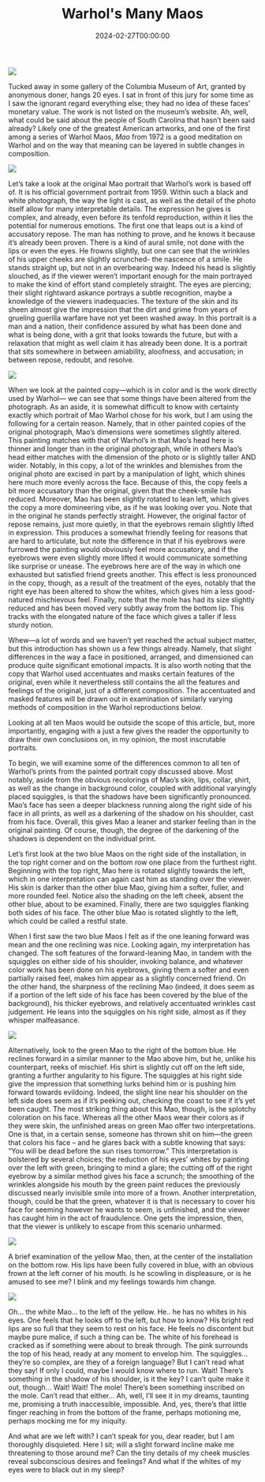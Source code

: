 ﻿---
draft: false
title: "Warhol's Many Maos"
date: 2024-02-27T00:00:00
---
![](/art-criticism/posts/manymaos.jpg)



Tucked away in some gallery of the Columbia Museum of Art, granted by anonymous doner, hangs 20 eyes. I sat in front of this jury for some time as I saw the ignorant regard everything else; they had no idea of these faces’ monetary value. The work is not listed on the museum’s website. Ah, well, what could be said about the people of South Carolina that hasn’t been said already? Likely one of the greatest American artworks, and one of the first among a series of Warhol Maos,  _Mao_ from 1972 is a good meditation on Warhol and on the way that meaning can be layered in subtle changes in composition.


![](/art-criticism/posts/Mao_Zedong_in_1959_(cropped).jpg)

Let’s take a look at the original Mao portrait that Warhol’s work is based off of. It is his official government portrait from 1959.  Within such a black and white photograph, the way the light is cast, as well as the detail of the photo itself allow for many interpretable details. The expression he gives is complex, and already, even before its tenfold reproduction, within it lies the potential for numerous emotions. The first one that leaps out is a kind of accusatory repose. The man has nothing to prove, and he knows it because it’s already been proven. There is a kind of aural smile, not done with the lips or even the eyes. He frowns slightly, but one can see that the wrinkles of his upper cheeks are slightly scrunched- the nascence of a smile. He stands straight up, but not in an overbearing way. Indeed his head is slightly slouched, as if the viewer weren’t important enough for the main portrayed to make the kind of effort stand completely straight. The eyes are piercing; their slight rightward askance portrays a subtle recognition, maybe a knowledge of the viewers inadequacies. The texture of the skin and its sheen almost give the impression that the dirt and grime from years of grueling guerilla warfare have not yet been washed away. In this portrait is a man and a nation, their confidence assured by what has been done and what is being done, with a grit that looks towards the future, but with a relaxation that might as well claim it has already been done. It is a portrait that sits somewhere in between amiability, aloofness, and accusation; in between repose, redoubt, and resolve.


![](/art-criticism/posts/gettyimages-527191268-copy.jpg)

When we look at the painted copy—which is in color and is the work directly used by Warhol— we can see that some things have been altered from the photograph. As an aside, it is somewhat difficult to know with certainty exactly which portrait of Mao Warhol chose for his work, but I am using the following for a certain reason. Namely, that in other painted copies of the original photograph, Mao’s dimensions were sometimes slightly altered. This painting matches with that of Warhol’s in that Mao’s head here is thinner and longer than in the original photograph, while in others Mao’s head either matches with the dimension of the photo or is slightly taller AND wider. Notably, in this copy, a lot of the wrinkles and blemishes from the original photo are excised in part by a manipulation of light, which shines here much more evenly across the face. Because of this, the copy feels a bit more accusatory than the original, given that the cheek-smile has reduced. Moreover, Mao has been slightly rotated to lean left, which gives the copy a more domineering vibe, as if he was looking over you. Note that in the original he stands perfectly straight. However, the original factor of repose remains, just more quietly, in that the eyebrows remain slightly lifted in expression. This produces a somewhat friendly feeling for reasons that are hard to articulate, but note the difference in that if his eyebrows were furrowed the painting would obviously feel more accusatory, and if the eyebrows were even slightly more lifted it would communicate something like surprise or unease. The eyebrows here are of the way in which one exhausted but satisfied friend greets another. This effect is less pronounced in the copy, though, as a result of the treatment of the eyes, notably that the right eye has been altered to show the whites, which gives him a less good-natured mischievous feel. Finally, note that the mole has had its size slightly reduced and has been moved very subtly away from the bottom lip. This tracks with the elongated nature of the face which gives a taller if less sturdy notion.


Whew—a lot of words and we haven’t yet reached the actual subject matter, but this introduction has shown us a few things already. Namely, that slight differences in the way a face in positioned, arranged, and dimensioned can produce quite significant emotional impacts. It is also worth noting that the copy that Warhol used accentuates and masks certain features of the original, even while it  nevertheless still contains the all the features and feelings of the original, just of a different composition. The accentuated and masked features will be drawn out in examination of similarly varying methods of composition in the Warhol reproductions below.

Looking at all ten Maos would be outside the scope of this article, but, more importantly, engaging with a just a few gives the reader the opportunity to draw their own conclusions on, in my opinion, the most inscrutable portraits.

To begin, we will examine some of the differences common to all ten of Warhol’s prints from the painted portrait copy discussed above. Most notably, aside from the obvious recolorings of Mao’s skin, lips, collar, shirt, as well as the change in background color, coupled with additional varyingly placed squiggles, is that the shadows have been significantly pronounced. Mao’s face has seen a deeper blackness running along the right side of his face in all prints, as well as a darkening of the shadow on his shoulder, cast from his face. Overall, this gives Mao a leaner and starker feeling than in the original painting. Of course, though, the degree of the darkening of the shadows is dependent on the individual print.

Let’s first look at the two blue Maos on the right side of the installation, in the top right corner and on the bottom row one place from the furthest right. Beginning with the top right, Mao here is rotated slightly towards the left, which in one interpretation can again cast him as standing over the viewer. His skin is darker than the other blue Mao, giving him a softer, fuller, and more rounded feel. Notice also the shading on the left cheek, absent the other blue, about to be examined. Finally, there are two squiggles flanking both sides of his face. The other blue Mao is rotated slightly to the left, which could be called a restful state.

When I first saw the two blue Maos I felt as if the one leaning forward was mean and the one reclining was nice. Looking again, my interpretation has changed. The soft features of the forward-leaning Mao, in tandem with the squiggles on either side of his shoulder, invoking balance, and whatever color work has been done on his eyebrows, giving them a softer and even partially raised feel, makes him appear as a slightly concerned friend. On the other hand, the sharpness of the reclining Mao (indeed, it does seem as if a portion of the left side of his face has been covered by the blue of the background), his thicker eyebrows, and relatively accentuated wrinkles cast judgement. He leans into the squiggles on his right side, almost as if they whisper malfeasance.

![](/art-criticism/posts/IMG_9062.JPG)

Alternatively, look to the green Mao to the right of the bottom blue. He reclines forward in a similar manner to the Mao above him, but he, unlike his counterpart, reeks of mischief. His shirt is slightly cut off on the left side, granting a further angularity to his figure. The squiggles at his right side give the impression that something lurks behind him or is pushing him forward towards evildoing. Indeed, the slight line near his shoulder on the left side does seem as if it’s peeking out, checking the coast to see if it’s yet been caught. The most striking thing about this Mao, though, is the splotchy coloration on his face. Whereas all the other Maos wear their colors as if they were skin, the unfinished areas on green Mao offer two interpretations. One is that, in a certain sense, someone has thrown shit on him—the green that colors his face – and he glares back with a subtle knowing that says: “You will be dead before the sun rises tomorrow.” This interpretation is bolstered by several choices; the reduction of his eyes’ whites by painting over the left with green, bringing to mind a glare; the cutting off of the right eyebrow by a similar method gives his face a scrunch; the smoothing of the wrinkles alongside his mouth by the green paint reduces the previously discussed nearly invisible smile into more of a frown. Another interpretation, though, could be that the green, whatever it is that is necessary to cover his face for seeming however he wants to seem, is unfinished, and the viewer has caught him in the act of fraudulence. One gets the impression, then, that the viewer is unlikely to escape from this scenario unharmed.

![](/art-criticism/posts/IMG_9061.jpg)

A brief examination of the yellow Mao, then, at the center of the installation on the bottom row. His lips have been fully covered in blue, with an obvious frown at the left corner of his mouth. Is he scowling in displeasure, or is he amused to see me? I blink and my feelings towards him change.

![](/art-criticism/posts/IMG_9059.jpg)

Oh… the white Mao… to the left of the yellow. He.. he has no whites in his eyes. One feels that he looks off to the left, but how to know? His bright red lips are so full that they seem to rest on his face. He feels no discontent but maybe pure malice, if such a thing can be. The white of his forehead is cracked as if something were about to break through. The pink surrounds the top of his head, ready at any moment to envelop him. The squiggles… they’re so complex, are they of a foreign language? But I can’t read what they say! If only I could, maybe I would know where to run. Wait! There’s something in the shadow of his shoulder, is it the key? I can’t quite make it out, though… Wait! Wait! The mole! There’s been something inscribed on the mole. Can’t read that either… Ah, well, I’ll see it in my dreams, taunting me, promising a truth inaccessible, impossible. And, yes, there’s that little finger reaching in from the bottom of the frame, perhaps motioning me, perhaps mocking me for my iniquity.

And what are we left with? I can’t speak for you, dear reader, but I am thoroughly disquieted. Here I sit; will a slight forward incline make me threatening to those around me? Can the tiny details of my cheek muscles reveal subconscious desires and feelings? And what if the whites of my eyes were to black out in my sleep?
